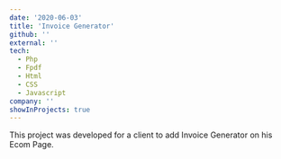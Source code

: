 ```yaml
---
date: '2020-06-03'
title: 'Invoice Generator'
github: ''
external: ''
tech:
  - Php
  - Fpdf
  - Html
  - CSS
  - Javascript
company: ''
showInProjects: true
---
```


This project was developed for a client to add Invoice Generator on his Ecom Page. 
